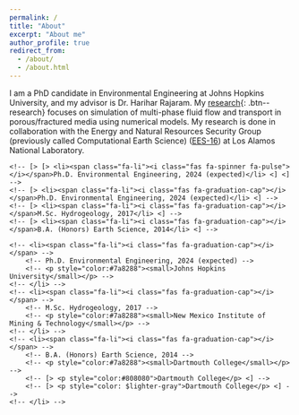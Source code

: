 ```yaml
---
permalink: /
title: "About"
excerpt: "About me"
author_profile: true
redirect_from: 
  - /about/
  - /about.html
---
```




I am a PhD candidate in Environmental Engineering at Johns Hopkins University,
and my advisor is Dr. Harihar Rajaram. My 
[research](/research/){: .btn--research} 
focuses on simulation of multi-phase fluid flow and transport
in porous/fractured media using numerical models. My research is done in
collaboration with the Energy and Natural Resources Security Group (previously
called Computational Earth Science)
([EES-16](https://www.lanl.gov/org/ddste/aldcels/earth-environmental-sciences/computational-earth-science/index.php))
at Los Alamos National Laboratory. 



<!-- Research Interests -->
<!-- ================== -->
<!-- planetary science • numerical modeling • hydrogeology • fractures • petroleum geofluids  -->
<!--  -->
<!-- For more info about my research areas, see [Research](/research/){: .btn--research}. -->
<!--  -->
<!--  -->
<!-- Education -->
<!-- ========= -->
  <!-- [> <ul class="fa-ul"> <] -->
    <!-- [> [> <li><span class="fa-li"><i class="fas fa-spinner fa-pulse"></i></span>Ph.D. Environmental Engineering, 2024 (expected)</li> <] <] -->
    <!-- [> <li><span class="fa-li"><i class="fas fa-graduation-cap"></i></span>Ph.D. Environmental Engineering, 2024 (expected)</li> <] -->
    <!-- [> <li><span class="fa-li"><i class="fas fa-graduation-cap"></i></span>M.Sc. Hydrogeology, 2017</li> <] -->
    <!-- [> <li><span class="fa-li"><i class="fas fa-graduation-cap"></i></span>B.A. (Honors) Earth Science, 2014</li> <] -->
  <!-- [> </ul> <] -->
<!--  -->
  <!-- <ul class="fa-ul"> -->
    <!-- <li><span class="fa-li"><i class="fas fa-graduation-cap"></i></span> -->
        <!-- Ph.D. Environmental Engineering, 2024 (expected) -->
        <!-- <p style="color:#7a8288"><small>Johns Hopkins University</small></p> -->
    <!-- </li> -->
    <!-- <li><span class="fa-li"><i class="fas fa-graduation-cap"></i></span> -->
        <!-- M.Sc. Hydrogeology, 2017 -->
        <!-- <p style="color:#7a8288"><small>New Mexico Institute of Mining & Technology</small></p> -->
    <!-- </li> -->
    <!-- <li><span class="fa-li"><i class="fas fa-graduation-cap"></i></span> -->
        <!-- B.A. (Honors) Earth Science, 2014 -->
        <!-- <p style="color:#7a8288"><small>Dartmouth College</small></p> -->
        <!-- [> <p style="color:#808080">Dartmouth College</p> <] -->
        <!-- [> <p style="color: $lighter-gray">Dartmouth College</p> <] -->
    <!-- </li> -->
  <!-- </ul> -->

<!-- --------------------------- -->
<!-- TWO-COLUMN FORMAT -->
<!-- --------------------------- -->
<html>
 <head>
    <style>
    {
        box-sizing: border-box;
    }
    /* Set additional styling options for the columns*/
    .column {
    float: left;
    width: 50%;
    }

    .row:after {
    content: "";
    display: table;
    clear: both;
    }
    </style>
 </head>
 <body>
    <div class="row">
        <!-- RESEARCH INTERESTS COLUMN (LEFT)-->
        <div class="column">
            <h1 id="research-interests">Research Interests</h1>
            <li>planetary science</li>
            <li>hydrogeology</li>
            <li>fracture flow</li>
            <li>numerical modeling</li>
            <li>petroleum geofluids</li>
        <br>
        <p>For more info about my research areas, see <a href="/research/" class="btn--research">Research</a>.</p>
        <!-- <p>For more info about my research areas, see <button class="button--research">test</button></p> -->
        <!-- <p>For more info about my research areas, see [Research](/research/){: .btn--research}.</p> -->
        </div>
        <!-- EDUCATION COLUMN (RIGHT)-->
        <div class="column">
            <h1 id="education">Education</h1>
            <ul class="fa-ul">
              <li><span class="fa-li"><i class="fas fa-graduation-cap"></i></span>
                  Johns Hopkins University, 2024
                  <p style="color:#7a8288"><small>Ph.D. Environmental Engineering</small></p>
              </li>
              <li><span class="fa-li"><i class="fas fa-graduation-cap"></i></span>
                  New Mexico Tech, 2017
                  <!-- New Mexico Institute of Mining & Technology, 2017 -->
                  <p style="color:#7a8288"><small>M.Sc. Hydrogeology</small></p>
              </li>
              <li><span class="fa-li"><i class="fas fa-graduation-cap"></i></span>
                  Dartmouth College, 2014
                  <p style="color:#7a8288"><small>B.A. (Honors) Earth Science</small></p>
                  <!-- <p style="color:#808080">Dartmouth College</p> -->
                  <!-- <p style="color: $lighter-gray">Dartmouth College</p> -->
              </li>
              <!-- <li><span class="fa-li"><i class="fas fa-graduation-cap"></i></span> -->
                  <!-- Ph.D. Environmental Engineering, 2024 -->
                  <!-- <p style="color:#7a8288"><small>Johns Hopkins University</small></p> -->
              <!-- </li> -->
              <!-- <li><span class="fa-li"><i class="fas fa-graduation-cap"></i></span> -->
                  <!-- M.Sc. Hydrogeology, 2017 -->
                  <!-- <p style="color:#7a8288"><small>New Mexico Institute of Mining & Technology</small></p> -->
              <!-- </li> -->
              <!-- <li><span class="fa-li"><i class="fas fa-graduation-cap"></i></span> -->
                  <!-- B.A. (Honors) Earth Science, 2014 -->
                  <!-- <p style="color:#7a8288"><small>Dartmouth College</small></p> -->
                  <!-- [> <p style="color:#808080">Dartmouth College</p> <] -->
                  <!-- [> <p style="color: $lighter-gray">Dartmouth College</p> <] -->
              <!-- </li> -->
            </ul>
        </div>
    </div>
 </body>
</html>

<!-- <li> -->
  <!-- [> <i class="fa-li fas fa-graduation-cap"></i> <] -->
  <!-- [> <i class="fas fa-fw fa-graduation-cap"></i> <] -->
  <!-- <i class="fas fa-li fa-graduation-cap"></i> -->
  <!-- <div class="description"> -->
    <!-- <p class="course">PhD in Biological Oceanography, 2016</p> -->
    <!-- <p class="institution">University of British Columbia</p> -->
  <!-- </div> -->
<!-- </li> -->
<!--  -->
<!-- <li> -->
  <!-- <i class="fa-li fas fa-graduation-cap"></i> -->
  <!-- <div class="description"> -->
    <!-- <p class="course">BSc(Hons) in Biology, 2005</p> -->
    <!-- <p class="institution">University of New Brunswick</p> -->
  <!-- </div> -->
<!-- </li> -->
<!--  -->
<!-- <li> -->
  <!-- <i class="fa-li fas fa-graduation-cap"></i> -->
  <!-- <div class="description"> -->
    <!-- <p class="course">BA in English, 2005</p> -->
    <!-- <p class="institution">University of New Brunswick</p> -->
  <!-- </div> -->
<!-- </li> -->




Updates
-------

<!-- Posts the except of 1 featured post from "Posts" -->
<!-- (use featured: true in the front matter) -->
<ul>
  {% assign featuredposts = site.posts | where:'featured','true' %}
  {% for post in featuredposts limit:1 %}
  <!-- <li> -->
    <h3><a href="{{ post.url }}">{{ post.title }}</a></h3>
    <br>
    {{ post.excerpt }}
  <!-- </li> -->
  {% endfor %}
</ul>



<!-- -------------------------------------------------- -->

<!-- This is the front page of a website that is powered by the [academicpages template](https://github.com/academicpages/academicpages.github.io) and hosted on GitHub pages. [GitHub pages](https://pages.github.com) is a free service in which websites are built and hosted from code and data stored in a GitHub repository, automatically updating when a new commit is made to the respository. This template was forked from the [Minimal Mistakes Jekyll Theme](https://mmistakes.github.io/minimal-mistakes/) created by Michael Rose, and then extended to support the kinds of content that academics have: publications, talks, teaching, a portfolio, blog posts, and a dynamically-generated CV. You can fork [this repository](https://github.com/academicpages/academicpages.github.io) right now, modify the configuration and markdown files, add your own PDFs and other content, and have your own site for free, with no ads! An older version of this template powers my own personal website at [stuartgeiger.com](http://stuartgeiger.com), which uses [this Github repository](https://github.com/staeiou/staeiou.github.io). -->
<!--  -->
<!-- A data-driven personal website -->
<!-- ====== -->
<!-- Like many other Jekyll-based GitHub Pages templates, academicpages makes you separate the website's content from its form. The content & metadata of your website are in structured markdown files, while various other files constitute the theme, specifying how to transform that content & metadata into HTML pages. You keep these various markdown (.md), YAML (.yml), HTML, and CSS files in a public GitHub repository. Each time you commit and push an update to the repository, the [GitHub pages](https://pages.github.com/) service creates static HTML pages based on these files, which are hosted on GitHub's servers free of charge. -->
<!--  -->
<!-- Many of the features of dynamic content management systems (like Wordpress) can be achieved in this fashion, using a fraction of the computational resources and with far less vulnerability to hacking and DDoSing. You can also modify the theme to your heart's content without touching the content of your site. If you get to a point where you've broken something in Jekyll/HTML/CSS beyond repair, your markdown files describing your talks, publications, etc. are safe. You can rollback the changes or even delete the repository and start over -- just be sure to save the markdown files! Finally, you can also write scripts that process the structured data on the site, such as [this one](https://github.com/academicpages/academicpages.github.io/blob/master/talkmap.ipynb) that analyzes metadata in pages about talks to display [a map of every location you've given a talk](https://academicpages.github.io/talkmap.html). -->
<!--  -->
<!-- Getting started -->
<!-- ====== -->
<!-- 1. Register a GitHub account if you don't have one and confirm your e-mail (required!) -->
<!-- 1. Fork [this repository](https://github.com/academicpages/academicpages.github.io) by clicking the "fork" button in the top right.  -->
<!-- 1. Go to the repository's settings (rightmost item in the tabs that start with "Code", should be below "Unwatch"). Rename the repository "[your GitHub username].github.io", which will also be your website's URL. -->
<!-- 1. Set site-wide configuration and create content & metadata (see below -- also see [this set of diffs](http://archive.is/3TPas) showing what files were changed to set up [an example site](https://getorg-testacct.github.io) for a user with the username "getorg-testacct") -->
<!-- 1. Upload any files (like PDFs, .zip files, etc.) to the files/ directory. They will appear at https://[your GitHub username].github.io/files/example.pdf.   -->
<!-- 1. Check status by going to the repository settings, in the "GitHub pages" section -->
<!--  -->
<!-- Site-wide configuration -->
<!-- ------ -->
<!-- The main configuration file for the site is in the base directory in [_config.yml](https://github.com/academicpages/academicpages.github.io/blob/master/_config.yml), which defines the content in the sidebars and other site-wide features. You will need to replace the default variables with ones about yourself and your site's github repository. The configuration file for the top menu is in [_data/navigation.yml](https://github.com/academicpages/academicpages.github.io/blob/master/_data/navigation.yml). For example, if you don't have a portfolio or blog posts, you can remove those items from that navigation.yml file to remove them from the header.  -->
<!--  -->
<!-- Create content & metadata -->
<!-- ------ -->
<!-- For site content, there is one markdown file for each type of content, which are stored in directories like _publications, _talks, _posts, _teaching, or _pages. For example, each talk is a markdown file in the [_talks directory](https://github.com/academicpages/academicpages.github.io/tree/master/_talks). At the top of each markdown file is structured data in YAML about the talk, which the theme will parse to do lots of cool stuff. The same structured data about a talk is used to generate the list of talks on the [Talks page](https://academicpages.github.io/talks), each [individual page](https://academicpages.github.io/talks/2012-03-01-talk-1) for specific talks, the talks section for the [CV page](https://academicpages.github.io/cv), and the [map of places you've given a talk](https://academicpages.github.io/talkmap.html) (if you run this [python file](https://github.com/academicpages/academicpages.github.io/blob/master/talkmap.py) or [Jupyter notebook](https://github.com/academicpages/academicpages.github.io/blob/master/talkmap.ipynb), which creates the HTML for the map based on the contents of the _talks directory). -->
<!--  -->
<!-- **Markdown generator** -->
<!--  -->
<!-- I have also created [a set of Jupyter notebooks](https://github.com/academicpages/academicpages.github.io/tree/master/markdown_generator -->
<!-- ) that converts a CSV containing structured data about talks or presentations into individual markdown files that will be properly formatted for the academicpages template. The sample CSVs in that directory are the ones I used to create my own personal website at stuartgeiger.com. My usual workflow is that I keep a spreadsheet of my publications and talks, then run the code in these notebooks to generate the markdown files, then commit and push them to the GitHub repository. -->
<!--  -->
<!-- How to edit your site's GitHub repository -->
<!-- ------ -->
<!-- Many people use a git client to create files on their local computer and then push them to GitHub's servers. If you are not familiar with git, you can directly edit these configuration and markdown files directly in the github.com interface. Navigate to a file (like [this one](https://github.com/academicpages/academicpages.github.io/blob/master/_talks/2012-03-01-talk-1.md) and click the pencil icon in the top right of the content preview (to the right of the "Raw | Blame | History" buttons). You can delete a file by clicking the trashcan icon to the right of the pencil icon. You can also create new files or upload files by navigating to a directory and clicking the "Create new file" or "Upload files" buttons.  -->
<!--  -->
<!-- Example: editing a markdown file for a talk -->
<!-- ![Editing a markdown file for a talk](/images/editing-talk.png) -->
<!--  -->
<!-- For more info -->
<!-- ------ -->
<!-- More info about configuring academicpages can be found in [the guide](https://academicpages.github.io/markdown/). The [guides for the Minimal Mistakes theme](https://mmistakes.github.io/minimal-mistakes/docs/configuration/) (which this theme was forked from) might also be helpful. -->



